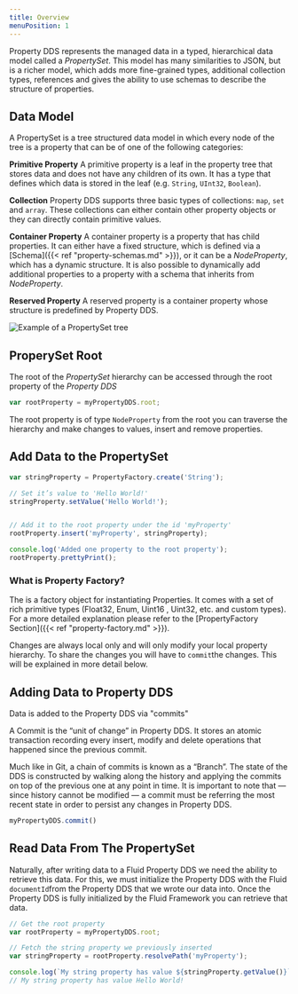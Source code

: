 ```yaml
---
title: Overview
menuPosition: 1
---
```


Property DDS represents the managed data in a typed, hierarchical data model called a *PropertySet*. This model has many
similarities to JSON, but is a richer model, which adds more fine-grained types, additional collection types,
references and gives the ability to use schemas to describe the structure of properties.

## Data Model

A PropertySet is a tree structured data model in which every node of the tree is a property that can be of one of the
following categories:

**Primitive Property**
  A primitive property is a leaf in the property tree that stores data and does not have any children of its own.
  It has a type that defines which data is stored in the leaf (e.g. ``String``, ``UInt32``, ``Boolean``).

**Collection**
  Property DDS supports three basic types of collections: ``map``, ``set`` and ``array``. These collections can either contain
  other property objects or they can directly contain primitive values.

**Container Property**
  A container property is a property that has child properties. It can either have a fixed structure, which is defined
  via a [Schema]({{< ref "property-schemas.md" >}}), or it can be a *NodeProperty*, which has a dynamic structure. It is also possible to
  dynamically add additional properties to a property with a schema that inherits from *NodeProperty*.

**Reserved Property**
  A reserved property is a container property whose structure is predefined by Property DDS.

![Example of a PropertySet tree](/images/property_example_data_model.png)


## ProperySet Root

The root of the *PropertySet* hierarchy can be accessed through the root property of the *Property DDS*

```javascript
var rootProperty = myPropertyDDS.root;
```

The root property is of type `NodeProperty` from the root you can traverse the hierarchy and make changes to values,
insert and remove properties.

## Add Data to the PropertySet

```javascript
var stringProperty = PropertyFactory.create('String');

// Set it’s value to 'Hello World!'
stringProperty.setValue('Hello World!');


// Add it to the root property under the id 'myProperty'
rootProperty.insert('myProperty', stringProperty);

console.log('Added one property to the root property');
rootProperty.prettyPrint();
```

### What is Property Factory?

The is a factory object for instantiating Properties. It comes with a set of rich primitive types (Float32, Enum, Uint16
, Uint32, etc. and custom types). For a more detailed explanation please refer to the
[PropertyFactory Section]({{< ref "property-factory.md" >}}).

Changes are always local only and will only modify your local property hierarchy. To share the changes you will have to
`commit`the changes. This will be explained in more detail below.

## Adding Data to Property DDS

Data is added to the Property DDS via "commits"

A Commit is the “unit of change” in Property DDS. It stores an atomic transaction recording every insert, modify and
delete operations that happened since the previous commit.

Much like in Git, a chain of commits is known as a “Branch”. The state of the DDS is constructed by walking along the history and applying the commits on top of the previous one at any point in time. It is important to note that — since history cannot be modified — a commit must be referring the most recent state in order to persist any changes in Property DDS.

```javascript
myPropertyDDS.commit()
```

## Read Data From The PropertySet

Naturally, after writing data to a Fluid Property DDS we need the ability to retrieve this data. For this, we must initialize the Property DDS with the Fluid `documentId`from the Property DDS that we wrote our data into. Once the Property DDS is fully initialized by the Fluid Framework you can retrieve that data.

```javascript
// Get the root property
var rootProperty = myPropertyDDS.root;

// Fetch the string property we previously inserted
var stringProperty = rootProperty.resolvePath('myProperty');

console.log(`My string property has value ${stringProperty.getValue()}`);
// My string property has value Hello World!
```
